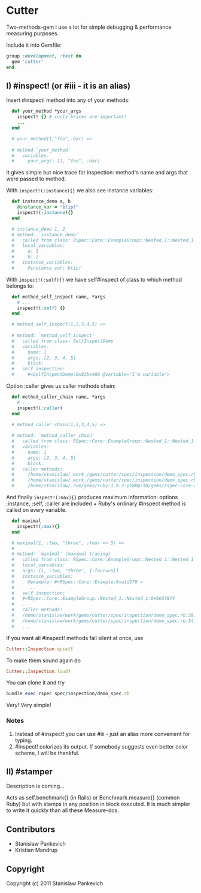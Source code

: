 # Cutter

Two-methods-gem I use a lot for simple debugging & performance measuring purposes.

Include it into Gemfile:

```ruby
group :development, :test do
  gem 'cutter'
end
```

## I) #inspect! (or #iii - it is an alias)

Insert #inspect! method into any of your methods:

```ruby
  def your_method *your_args
    inspect! {} # curly braces are important!    
    ...
  end

  # your_method(1,"foo",:bar) => 
  
  # method `your_method'
  #   variables: 
  #     your_args: [1, "foo", :bar]
```

It gives simple but nice trace for inspection: method's name and args that were passed to method.

With ```inspect!(:instance){}``` we also see instance variables:

```ruby
  def instance_demo a, b 
    @instance_var = "blip!"
    inspect!(:instance){}
  end

  # instance_demo 1, 2
  # method: `instance_demo' 
  #   called from class: RSpec::Core::ExampleGroup::Nested_1::Nested_1
  #   local_variables: 
  #     a: 1
  #     b: 2
  #   instance_variables: 
  #     @instance_var: blip!
```

With ```inspect!(:self){}``` we have self#inspect of class to which method belongs to:

```ruby  
  def method_self_inspect name, *args
    # ...
    inspect!(:self) {}
  end

  # method_self_inspect(1,2,3,4,5) =>
  
  # method: `method_self_inspect'
  #   called from class: SelfInspectDemo
  #   variables: 
  #     name: 1
  #     args: [2, 3, 4, 5]
  #     block: 
  #   self inspection:
  #     #<SelfInspectDemo:0x82be488 @variable="I'm variable">
```

Option :caller gives us caller methods chain:

```ruby  
  def method_caller_chain name, *args
    # ...
    inspect!(:caller)
  end

  # method_caller_chain(1,2,3,4,5) => 
  
  # method: `method_caller_chain'
  #   called from class: RSpec::Core::ExampleGroup::Nested_1::Nested_1
  #   variables: 
  #     name: 1
  #     args: [2, 3, 4, 5]
  #     block: 
  #   caller methods: 
  #     /home/stanislaw/_work_/gems/cutter/spec/inspection/demo_spec.rb:33:in `method_caller_chain'
  #     /home/stanislaw/_work_/gems/cutter/spec/inspection/demo_spec.rb:40:in `block (3 levels) in <top (required)>' 
  #     /home/stanislaw/.rvm/gems/ruby-1.9.2-p180@310/gems/rspec-core-2.6.4/lib/rspec/core/example.rb:48:in `instance_eval'
```

And finally ```inspect!(:max){}``` produces maximum information: options
:instance, :self, :caller are included + Ruby's ordinary #inspect method
is called on every variable.

```ruby
  def maximal
    inspect!(:max){}
  end

  # maximal(1, :two, "three", :four => 5) =>
  #
  # method: `maximal' (maximal tracing)
  #   called from class: RSpec::Core::ExampleGroup::Nested_1::Nested_1
  #   local_variables: 
  #   args: [1, :two, "three", {:four=>5}]
  #   instance_variables: 
  #     @example: #<RSpec::Core::Example:0xa1d378 >
  #     ...
  #   self inspection:
  #   #<RSpec::Core::ExampleGroup::Nested_1::Nested_1:0x9e5f8f4
  #   ...
  #   caller methods: 
  #   /home/stanislaw/work/gems/cutter/spec/inspection/demo_spec.rb:28:in `maximal'
  #   /home/stanislaw/work/gems/cutter/spec/inspection/demo_spec.rb:54:in `block (3 levels) in <top (required)>'
  #   ...
```

If you want all #inspect! methods fall silent at once, use

```ruby
Cutter::Inspection.quiet!
```

To make them sound again do

```ruby
Cutter::Inspection.loud!
```

You can clone it and try 

```ruby
bundle exec rspec spec/inspection/demo_spec.rb
```  

Very! Very simple!

### Notes
1. Instead of #inspect! you can use #iii - just an alias more convenient for typing.
2. #inspect! colorizes its output. If somebody suggests even better color scheme, I will be thankful.

## II) #stamper

Description is coming...

Acts as self.benchmark{} (in Rails) or Benchmark.measure{} (common Ruby) but with stamps in any position in block executed.
It is much simpler to write it quickly than all these Measure-dos.

## Contributors

* Stanislaw Pankevich
* Kristian Mandrup

## Copyright

Copyright (c) 2011 Stanislaw Pankevich
